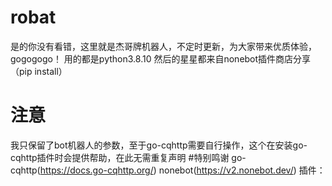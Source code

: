 # robat
是的你没有看错，这里就是杰哥牌机器人，不定时更新，为大家带来优质体验，gogogogo！
用的都是python3.8.10
然后的星星都来自nonebot插件商店分享（pip install）
# 注意
我只保留了bot机器人的参数，至于go-cqhttp需要自行操作，这个在安装go-cqhttp插件时会提供帮助，在此无需重复声明
#特别鸣谢
go-cqhttp(https://docs.go-cqhttp.org/)
nonebot(https://v2.nonebot.dev/)
插件：
